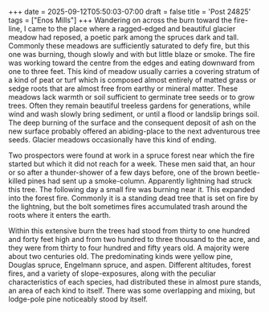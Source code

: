 +++
date = 2025-09-12T05:50:03-07:00
draft = false
title = 'Post 24825'
tags = ["Enos Mills"]
+++
Wandering on across the burn toward the fire-line, I came to the place where a ragged-edged and beautiful glacier meadow had reposed, a poetic park among the spruces dark and tall. Commonly these meadows are sufficiently saturated to defy fire, but this one was burning, though slowly and with but little blaze or smoke. The fire was working toward the centre from the edges and eating downward from one to three feet. This kind of meadow usually carries a covering stratum of a kind of peat or turf which is composed almost entirely of matted grass or sedge roots that are almost free from earthy or mineral matter. These meadows lack warmth or soil sufficient to germinate tree seeds or to grow trees. Often they remain beautiful treeless gardens for generations, while wind and wash slowly bring sediment, or until a flood or landslip brings soil. The deep burning of the surface and the consequent deposit of ash on the new surface probably offered an abiding-place to the next adventurous tree seeds. Glacier meadows occasionally have this kind of ending.

Two prospectors were found at work in a spruce forest near which the fire started but which it did not reach for a week. These men said that, an hour or so after a thunder-shower of a few days before, one of the brown beetle-killed pines had sent up a smoke-column. Apparently lightning had struck this tree. The following day a small fire was burning near it. This expanded into the forest fire. Commonly it is a standing dead tree that is set on fire by the lightning, but the bolt sometimes fires accumulated trash around the roots where it enters the earth.

Within this extensive burn the trees had stood from thirty to one hundred and forty feet high and from two hundred to three thousand to the acre, and they were from thirty to four hundred and fifty years old. A majority were about two centuries old. The predominating kinds were yellow pine, Douglas spruce, Engelmann spruce, and aspen. Different altitudes, forest fires, and a variety of slope-exposures, along with the peculiar characteristics of each species, had distributed these in almost pure stands, an area of each kind to itself. There was some overlapping and mixing, but lodge-pole pine noticeably stood by itself.
